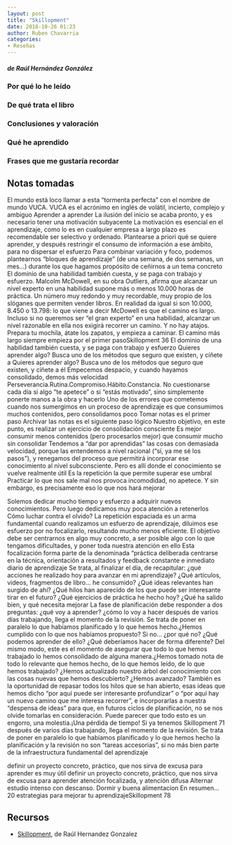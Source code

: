 ```yaml
---
layout: post
title: "Skillopment"
date: 2018-10-26 01:23
author: Ruben Chavarria
categories:
- Reseñas
---
```


##### de Raúl Hernández González

### Por qué lo he leído

### De qué trata el libro

### Conclusiones y valoración

### Qué he aprendido

### Frases que me gustaría recordar

## Notas tomadas

El mundo está loco
llamar a esta “tormenta perfecta” con el nombre de mundo VUCA. VUCA es el acrónimo en inglés de volátil, incierto, complejo y ambiguo
Aprender a aprender
La ilusión del inicio se acaba pronto, y es necesario tener una motivación subyacente
La motivación es esencial en el aprendizaje, como lo es en cualquier empresa a largo plazo
es recomendable ser selectivo y ordenado. Plantearse a priori qué se quiere aprender, y después restringir el consumo de información a ese ámbito, para no dispersar el esfuerzo
Para combinar variación y foco, podemos plantearnos “bloques de aprendizaje” (de una semana, de dos semanas, un mes…) durante los que hagamos propósito de ceñirnos a un tema concreto
El dominio de una habilidad también cuesta, y se paga con trabajo y esfuerzo. Malcolm McDowell, en su obra Outliers, afirma que alcanzar un nivel experto en una habilidad supone más o menos 10.000 horas de práctica. Un número muy redondo y muy recordable, muy propio de los slóganes que permiten vender libros. En realidad da igual si son 10.000, 8.450 o 13.798: lo que viene a decir McDowell es que el camino es largo. Incluso si no queremos ser “el gran experto” en una habilidad, alcanzar un nivel razonable en ella nos exigirá recorrer un camino. Y no hay atajos. Prepara tu mochila, átate los zapatos, y empieza a caminar. El camino más largo siempre empieza por el primer pasoSkillopment 36
El dominio de una habilidad también cuesta, y se paga con trabajo y esfuerzo
Quieres aprender algo? Busca uno de los métodos que seguro que existen, y cíñete a
Quieres aprender algo? Busca uno de los métodos que seguro que existen, y cíñete a él
Empecemos despacio, y cuando hayamos consolidado, demos más velocidad
Perseverancia.Rutina.Compromiso.Hábito.Constancia. No cuestionarse cada día si algo “te apetece” o si “estás motivado”, sino simplemente ponerte manos a la obra y hacerlo
Uno de los errores que cometemos cuando nos sumergimos en un proceso de aprendizaje es que consumimos muchos contenidos, pero consolidamos poco
Tomar notas es el primer paso
Archivar las notas es el siguiente paso lógico
Nuestro objetivo, en este punto, es realizar un ejercicio de consolidación consciente
Es mejor consumir menos contenidos (pero procesarlos mejor) que consumir mucho sin consolidar
Tendemos a “dar por aprendidas” las cosas con demasiada velocidad, porque las entendemos a nivel racional (“sí, ya me sé los pasos”), y renegamos del proceso que permitirá incorporar ese conocimiento al nivel subconsciente. Pero es allí donde el conocimiento se vuelve realmente útil
Es la repetición la que permite superar ese umbral
Practicar lo que nos sale mal nos provoca incomodidad, no apetece. Y sin embargo, es precisamente eso lo que nos hará mejorar

Solemos dedicar mucho tiempo y esfuerzo a adquirir nuevos conocimientos. Pero luego dedicamos muy poca atención a retenerlos
Cómo luchar contra el olvido? La repetición espaciada es un arma fundamental
cuando realizamos un esfuerzo de aprendizaje, diluimos ese esfuerzo por no focalizarlo, resultando mucho menos eficiente. El objetivo debe ser centrarnos en algo muy concreto, a ser posible algo con lo que tengamos dificultades, y poner toda nuestra atención en ello
Esta focalización forma parte de la denominada “práctica deliberada
centrarse en la técnica, orientación a resultados y feedback constante e inmediato
diario de aprendizaje
Se trata, al finalizar el día, de recapitular: ¿qué acciones he realizado hoy para avanzar en mi aprendizaje? ¿Qué artículos, videos, fragmentos de libro… he consumido? ¿Qué ideas relevantes han surgido de ahí? ¿Qué hilos han aparecido de los que puede ser interesante tirar en el futuro? ¿Qué ejercicios de práctica he hecho hoy? ¿Qué ha salido bien, y qué necesita mejorar
La fase de planificación debe responder a dos preguntas: ¿qué voy a aprender? ¿cómo lo voy a hacer
después de varios días trabajando, llega el momento de la revisión. Se trata de poner en paralelo lo que habíamos planificado y lo que hemos hecho.¿Hemos cumplido con lo que nos habíamos propuesto? Si no… ¿por qué no? ¿Qué podemos aprender de ello? ¿Qué deberíamos hacer de forma diferente? Del mismo modo, este es el momento de asegurar que todo lo que hemos trabajado lo hemos consolidado de alguna manera.¿Hemos tomado nota de todo lo relevante que hemos hecho, de lo que hemos leído, de lo que hemos trabajado? ¿Hemos actualizado nuestro árbol del conocimiento con las cosas nuevas que hemos descubierto? ¿Hemos avanzado? También es la oportunidad de repasar todos los hilos que se han abierto, esas ideas que hemos dicho “por aquí puede ser interesante profundizar” o “por aquí hay un nuevo camino que me interesa recorrer”, e incorporarlas a nuestra “despensa de ideas” para que, en futuros ciclos de planificación, no se nos olvide tomarlas en consideración. Puede parecer que todo esto es un engorro, una molestia.¡Una pérdida de tiempo! Si ya tenemos Skillopment 71
después de varios días trabajando, llega el momento de la revisión. Se trata de poner en paralelo lo que habíamos planificado y lo que hemos hecho
la planificación y la revisión no son “tareas accesorias”, si no más bien parte de la infraestructura fundamental del aprendizaje

definir un proyecto concreto, práctico, que nos sirva de excusa para aprender
es muy útil definir un proyecto concreto, práctico, que nos sirva de excusa para aprender
atención focalizada, y atención difusa
Alternar estudio intenso con descanso. Dormir y buena alimentacion
En resumen… 20 estrategias para mejorar tu aprendizajeSkillopment 78

## Recursos

- [Skillopment][1], de Raúl Hernandez Gonzalez

[1]: https://raulhernandezgonzalez.com/
